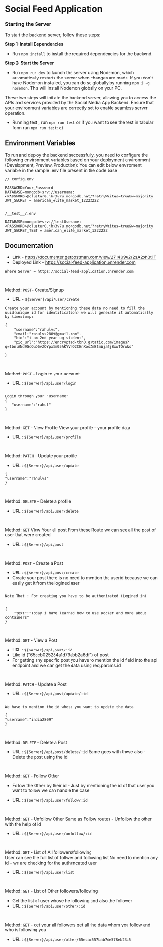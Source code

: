 # Social Feed Application

### Starting the Server

To start the backend server, follow these steps:

**Step 1: Install Dependencies**

- Run `npm install` to install the required dependencies for the backend.

**Step 2: Start the Server**

- Run `npm run dev` to launch the server using Nodemon, which automatically restarts the server when changes are made. If you don't have Nodemon installed, you can do so globally by running `npm i -g nodemon`. This will install Nodemon globally on your PC.

These two steps will initiate the backend server, allowing you to access the APIs and services provided by the Social Media App Backend. Ensure that your environment variables are correctly set to enable seamless server operation.

- Running test , run `npm run test` or if you want to see the test in tabular form run `npm run test:ci` 

## Environment Variables

To run and deploy the backend successfully, you need to configure the following environment variables based on your deployment environment (Development, Preview, Production):
You can edit below enviroment variable in the sample .env file present in the code base

```
// config.env

PASSWORD=Your_Password
DATABASE=mongodb+srv://username:<PASSWORD>@cluster0.jhs3v7u.mongodb.net/?retryWrites=true&w=majority
JWT_SECRET = american_elite_market_12222222


/__test__/.env

DATABASE=mongodb+srv://testUsename:<PASSWORD>@cluster0.jhs3v7u.mongodb.net/?retryWrites=true&w=majority
JWT_SECRET_TEST = american_elite_market_1222222

```

## Documentation 
* Link - https://documenter.getpostman.com/view/27140962/2sA2xh3t1T
* Deployed Link - https://social-feed-application.onrender.com


 `Where Server = https://social-feed-application.onrender.com`
 
 <br>
 
 Method: `POST`- Create/Signup
 * URL - `${Server}/api/user/create`
```
Create your account by mentioning these data no need to fill the uuid(unique id for identification) we will generate it automatically by timestamps

{
    "username":"rahulvs",
    "email:"rahulvs2809@gmail.com",
    "bio":"i am 2nd year ug student",
    "pic_url":"https://encrypted-tbn0.gstatic.com/images?q=tbn:ANd9GcQuO6vZOYpxSm05AKYVnO2CEnXosZmBtmWjaTjBxwTOrw&s"
    
}

```

<br>

Method: `POST` - Login to your account

* URL : `${Server}/api/user/login`
```

Login through your "username"
{
   "username":"rahul"
}

```

<br>

Method: `GET` - View Profile
View your profile - your profile data 
* URL : `${Server}/api/user/profile`


<br>

Method: `PATCH` - Update your profile

* URL : `${Server}/api/user/update`

```
{
"username":"rahulvs"
}

```

<br>

Method: `DELETE` - Delete a profile
* URL : `${Server}/api/user/delete`


<br>


Method: `GET` View Your all post
From these Route we can see all the post of user that were created

* URL : `${Server}/api/post`


<br>

Method: `POST` - Create a Post
* URL : `${Server}/api/post/create`
* Create your post there is no need to mention the userid because we can easily get it from the logined user
```

Note That : For creating you have to be authenicated (Logined in)


{
    "text":"Today i have learned how to use Docker and more about containers"
}

```

<br>

Method: `GET` - View a Post
* URL : `${Server}/api/post/:id`
* Like id ("65ecb025284a1d79abb2a6df") of post
* For getting any specific post you have to mention the id field into the api endpoint and we can get the data using req.params.id



<br>


Method: `PATCH` - Update a Post
* URL : `${Server}/api/post/update/:id`
```

We have to mention the id whose you want to update the data 

{
"username":"india2809"
}

```

<br>


Method: `DELETE` - Delete a Post
* URL : `${Server}/api/post/delete/:id`
Same goes with these also - Delete the post using the id




<br>



Method: `GET` - Follow Other
* Follow the Other by their id - Just by mentioning the id of that user you want to follow we can handle the case 

* URL : `${Server}/api/user/follow/:id`



<br>


Method: `GET` - Unfollow Other
Same as Follow routes - Unfollow the other with the help of id

* URL : `${Server}/api/user/unfollow/:id`


<br>


Method: `GET` - List of All followers/following
<br>
User can see the full list of follwer and following list
No need to mention any id - we are checking for the authencated user

* URL : `${Server}/api/user/list`


<br>


Method: `GET` - List of Other followers/following
* Get the list of user whose he following and also the follower
* URL : `${Server}/api/user/other/:id`


<br>


Method: `GET` - get your all followers
get all the data whom you follow and who is following you

* URL : `${Server}/api/user/other/65ecad557bab7de578eb23c5`



